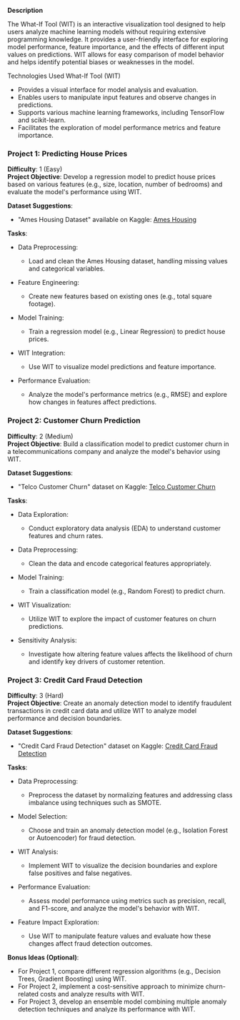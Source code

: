 **Description**

The What-If Tool (WIT) is an interactive visualization tool designed to help users analyze machine learning models without requiring extensive programming knowledge. It provides a user-friendly interface for exploring model performance, feature importance, and the effects of different input values on predictions. WIT allows for easy comparison of model behavior and helps identify potential biases or weaknesses in the model.

Technologies Used
What-If Tool (WIT)

- Provides a visual interface for model analysis and evaluation.
- Enables users to manipulate input features and observe changes in predictions.
- Supports various machine learning frameworks, including TensorFlow and scikit-learn.
- Facilitates the exploration of model performance metrics and feature importance.

### Project 1: Predicting House Prices
**Difficulty**: 1 (Easy)  
**Project Objective**: Develop a regression model to predict house prices based on various features (e.g., size, location, number of bedrooms) and evaluate the model's performance using WIT.

**Dataset Suggestions**:  
- "Ames Housing Dataset" available on Kaggle: [Ames Housing](https://www.kaggle.com/datasets/prestonvong/AmesHousing)

**Tasks**:
- Data Preprocessing:
  - Load and clean the Ames Housing dataset, handling missing values and categorical variables.
  
- Feature Engineering:
  - Create new features based on existing ones (e.g., total square footage).
  
- Model Training:
  - Train a regression model (e.g., Linear Regression) to predict house prices.
  
- WIT Integration:
  - Use WIT to visualize model predictions and feature importance.
  
- Performance Evaluation:
  - Analyze the model's performance metrics (e.g., RMSE) and explore how changes in features affect predictions.

### Project 2: Customer Churn Prediction
**Difficulty**: 2 (Medium)  
**Project Objective**: Build a classification model to predict customer churn in a telecommunications company and analyze the model's behavior using WIT.

**Dataset Suggestions**:  
- "Telco Customer Churn" dataset on Kaggle: [Telco Customer Churn](https://www.kaggle.com/datasets/blastchar/telco-customer-churn)

**Tasks**:
- Data Exploration:
  - Conduct exploratory data analysis (EDA) to understand customer features and churn rates.
  
- Data Preprocessing:
  - Clean the data and encode categorical features appropriately.
  
- Model Training:
  - Train a classification model (e.g., Random Forest) to predict churn.
  
- WIT Visualization:
  - Utilize WIT to explore the impact of customer features on churn predictions.
  
- Sensitivity Analysis:
  - Investigate how altering feature values affects the likelihood of churn and identify key drivers of customer retention.

### Project 3: Credit Card Fraud Detection
**Difficulty**: 3 (Hard)  
**Project Objective**: Create an anomaly detection model to identify fraudulent transactions in credit card data and utilize WIT to analyze model performance and decision boundaries.

**Dataset Suggestions**:  
- "Credit Card Fraud Detection" dataset on Kaggle: [Credit Card Fraud Detection](https://www.kaggle.com/datasets/dalpozz/creditcard-fraud)

**Tasks**:
- Data Preprocessing:
  - Preprocess the dataset by normalizing features and addressing class imbalance using techniques such as SMOTE.
  
- Model Selection:
  - Choose and train an anomaly detection model (e.g., Isolation Forest or Autoencoder) for fraud detection.
  
- WIT Analysis:
  - Implement WIT to visualize the decision boundaries and explore false positives and false negatives.
  
- Performance Evaluation:
  - Assess model performance using metrics such as precision, recall, and F1-score, and analyze the model's behavior with WIT.
  
- Feature Impact Exploration:
  - Use WIT to manipulate feature values and evaluate how these changes affect fraud detection outcomes.

**Bonus Ideas (Optional)**:  
- For Project 1, compare different regression algorithms (e.g., Decision Trees, Gradient Boosting) using WIT.
- For Project 2, implement a cost-sensitive approach to minimize churn-related costs and analyze results with WIT.
- For Project 3, develop an ensemble model combining multiple anomaly detection techniques and analyze its performance with WIT.

